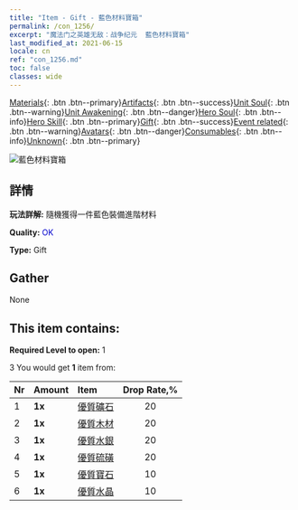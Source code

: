 ```yaml
---
title: "Item - Gift - 藍色材料寶箱"
permalink: /con_1256/
excerpt: "魔法门之英雄无敌：战争纪元  藍色材料寶箱"
last_modified_at: 2021-06-15
locale: cn
ref: "con_1256.md"
toc: false
classes: wide
---
```

 [Materials](/ItemsCN/){: .btn .btn--primary}[Artifacts](/ItemsCN/Artifacts/){: .btn .btn--success}[Unit Soul](/ItemsCN/UnitSoul/){: .btn .btn--warning}[Unit Awakening](/ItemsCN/UnitAwakening/){: .btn .btn--danger}[Hero Soul](/ItemsCN/HeroSoul/){: .btn .btn--info}[Hero Skill](/ItemsCN/HeroSkill/){: .btn .btn--primary}[Gift](/ItemsCN/Gift/){: .btn .btn--success}[Event related](/ItemsCN/Events/){: .btn .btn--warning}[Avatars](/ItemsCN/Avatars/){: .btn .btn--danger}[Consumables](/ItemsCN/Consumables/){: .btn .btn--info}[Unknown](/ItemsCN/Unknown/){: .btn .btn--primary}

 ![藍色材料寶箱](/images/t/i_304002.png)

## 詳情
 **玩法詳解:** 隨機獲得一件藍色裝備進階材料

 **Quality:** <span style="color: #0000CD">OK</span>

 **Type:** Gift

## Gather

  None

## This item contains:

 **Required Level to open:** 1

 3 You would get **1** item  from:

  | Nr | Amount |     Item    | Drop Rate,% |
  |:---|:-------|:------------|:---------:|
  | 1 |  **1x** | [優質礦石](/cn/Items/mat_12/) | 20 | 
  | 2 |  **1x** | [優質木材](/cn/Items/mat_13/) | 20 | 
  | 3 |  **1x** | [優質水銀](/cn/Items/mat_14/) | 20 | 
  | 4 |  **1x** | [優質硫磺](/cn/Items/mat_15/) | 20 | 
  | 5 |  **1x** | [優質寶石](/cn/Items/mat_16/) | 10 | 
  | 6 |  **1x** | [優質水晶](/cn/Items/mat_17/) | 10 | 
